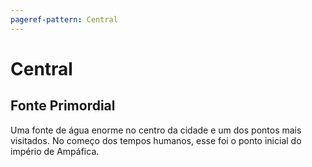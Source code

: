 ```yaml
---
pageref-pattern: Central
---
```

# Central

## Fonte Primordial

Uma fonte de água enorme no centro da cidade e um dos pontos mais visitados. No começo dos tempos humanos, esse foi o ponto inicial do império de Ampáfica.
